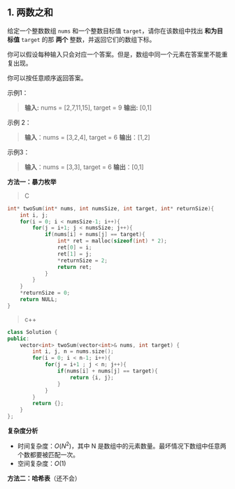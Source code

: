 ## 1. 两数之和
给定一个整数数组 `nums` 和一个整数目标值 `target`，请你在该数组中找出 **和为目标值** `target`  的那 **两个** 整数，并返回它们的数组下标。

你可以假设每种输入只会对应一个答案。但是，数组中同一个元素在答案里不能重复出现。

你可以按任意顺序返回答案。

示例1：
> **输入:** nums = [2,7,11,15], target = 9
**输出:** [0,1]

示例 2：
> **输入**：nums = [3,2,4], target = 6
**输出**：[1,2]

示例3：
> **输入**：nums = [3,3], target = 6
**输出**：[0,1]

**方法一：暴力枚举**

> C 

```c
int* twoSum(int* nums, int numsSize, int target, int* returnSize){
    int i, j;
    for(i = 0; i < numsSize-1; i++){
        for(j = i+1; j < numsSize; j++){
            if(nums[i] + nums[j] == target){
                int* ret = malloc(sizeof(int) * 2);
                ret[0] = i;
                ret[1] = j;
                *returnSize = 2;
                return ret;
            }
        }
    }
    *returnSize = 0;
    return NULL;
}
```

> c++

```cpp
class Solution {
public:
    vector<int> twoSum(vector<int>& nums, int target) {
        int i, j, n = nums.size();
        for(i = 0; i < n-1; i++){
            for(j = i+1 ; j < n; j++){
                if(nums[i] + nums[j] == target){
                    return {i, j};
                }
            }
        }
        return {};
    }
};
```

**复杂度分析**
- 时间复杂度：$O(N^2)$，其中 N 是数组中的元素数量。最坏情况下数组中任意两个数都要被匹配一次。
- 空间复杂度：$O(1)$

**方法二：哈希表**（还不会）